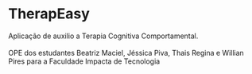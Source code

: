 # TherapEasy
Aplicação de auxilio a Terapia Cognitiva Comportamental.<br><br>
OPE dos estudantes Beatriz Maciel, Jéssica Piva, Thais Regina e Willian Pires para a Faculdade Impacta de Tecnologia
